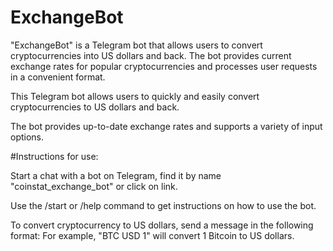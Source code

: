 # ExchangeBot

"ExchangeBot" is a Telegram bot that allows users to convert cryptocurrencies into US dollars and back. The bot provides current exchange rates for popular cryptocurrencies and processes user requests in a convenient format.

This Telegram bot allows users to quickly and easily convert cryptocurrencies to US dollars and back.

The bot provides up-to-date exchange rates and supports a variety of input options.

#Instructions for use:

Start a chat with a bot on Telegram, find it by name "coinstat_exchange_bot" or click on link.

Use the /start or /help command to get instructions on how to use the bot.

To convert cryptocurrency to US dollars, send a message in the following format: For example, "BTC USD 1" will convert 1 Bitcoin to US dollars.
